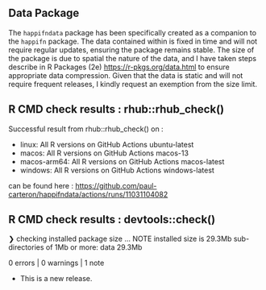 ## Data Package

The `happifndata` package has been specifically created as a companion to the 
`happifn` package. The data contained within is fixed in time and will not 
require regular updates, ensuring the package remains stable. The size of 
the package is due to spatial the nature of the data, and I have taken steps 
describe in R Packages (2e) <https://r-pkgs.org/data.html> to ensure 
appropriate data compression. Given that the data is static and will not 
require frequent releases, I kindly request an exemption from the size limit.

## R CMD check results : rhub::rhub_check() 

Successful result from rhub::rhub_check() on :

  - linux: All R versions on GitHub Actions ubuntu-latest
  - macos: All R versions on GitHub Actions macos-13
  - macos-arm64: All R versions on GitHub Actions macos-latest
  - windows: All R versions on GitHub Actions windows-latest

can be found here : <https://github.com/paul-carteron/happifndata/actions/runs/11031104082>

## R CMD check results : devtools::check()

❯ checking installed package size ... NOTE
    installed size is 29.3Mb
    sub-directories of 1Mb or more:
      data  29.3Mb
      
0 errors | 0 warnings | 1 note

* This is a new release.
